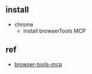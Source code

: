 

## install
+ chrome 
    + install browserTools MCP 

## ref
+ [browser-tools-mcp](https://github.com/AgentDeskAI/browser-tools-mcp)